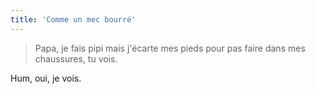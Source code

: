 ```yaml
---
title: 'Comme un mec bourré'
---
```


> Papa, je fais pipi mais j'écarte mes pieds pour pas faire dans mes chaussures, tu vois.

Hum, oui, je vois.
